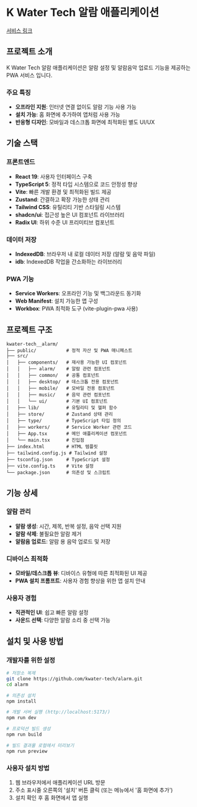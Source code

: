# K Water Tech 알람 애플리케이션

[서비스 링크](https://kwater-tech-alarm.netlify.app/)

## 프로젝트 소개

K Water Tech 알람 애플리케이션은 알람 설정 및 알람음악 업로드 기능을 제공하는 PWA 서비스 입니다.

### 주요 특징

- **오프라인 지원**: 인터넷 연결 없이도 알람 기능 사용 가능
- **설치 가능**: 홈 화면에 추가하여 앱처럼 사용 가능
- **반응형 디자인**: 모바일과 데스크톱 화면에 최적화된 별도 UI/UX

## 기술 스택

### 프론트엔드

- **React 19**: 사용자 인터페이스 구축
- **TypeScript 5**: 정적 타입 시스템으로 코드 안정성 향상
- **Vite**: 빠른 개발 환경 및 최적화된 빌드 제공
- **Zustand**: 간결하고 확장 가능한 상태 관리
- **Tailwind CSS**: 유틸리티 기반 스타일링 시스템
- **shadcn/ui**: 접근성 높은 UI 컴포넌트 라이브러리
- **Radix UI**: 하위 수준 UI 프리미티브 컴포넌트

### 데이터 저장

- **IndexedDB**: 브라우저 내 로컬 데이터 저장 (알람 및 음악 파일)
- **idb**: IndexedDB 작업을 간소화하는 라이브러리

### PWA 기능

- **Service Workers**: 오프라인 기능 및 백그라운드 동기화
- **Web Manifest**: 설치 가능한 앱 구성
- **Workbox**: PWA 최적화 도구 (vite-plugin-pwa 사용)

## 프로젝트 구조

```
kwater-tech__alarm/
├── public/           # 정적 자산 및 PWA 매니페스트
├── src/
│   ├── components/   # 재사용 가능한 UI 컴포넌트
│   │   ├── alarm/    # 알람 관련 컴포넌트
│   │   ├── common/   # 공통 컴포넌트
│   │   ├── desktop/  # 데스크톱 전용 컴포넌트
│   │   ├── mobile/   # 모바일 전용 컴포넌트
│   │   ├── music/    # 음악 관련 컴포넌트
│   │   └── ui/       # 기본 UI 컴포넌트
│   ├── lib/          # 유틸리티 및 헬퍼 함수
│   ├── store/        # Zustand 상태 관리
│   ├── type/         # TypeScript 타입 정의
│   ├── workers/      # Service Worker 관련 코드
│   ├── App.tsx       # 메인 애플리케이션 컴포넌트
│   └── main.tsx      # 진입점
├── index.html        # HTML 템플릿
├── tailwind.config.js # Tailwind 설정
├── tsconfig.json     # TypeScript 설정
├── vite.config.ts    # Vite 설정
└── package.json      # 의존성 및 스크립트
```

## 기능 상세

### 알람 관리

- **알람 생성**: 시간, 제목, 반복 설정, 음악 선택 지원
- **알람 삭제**: 불필요한 알람 제거
- **알람음 업로드**: 알람 용 음악 업로드 및 저장

### 디바이스 최적화

- **모바일/데스크톱 뷰**: 디바이스 유형에 따른 최적화된 UI 제공
- **PWA 설치 프롬프트**: 사용자 경험 향상을 위한 앱 설치 안내

### 사용자 경험

- **직관적인 UI**: 쉽고 빠른 알람 설정
- **사운드 선택**: 다양한 알람 소리 중 선택 가능

## 설치 및 사용 방법

### 개발자를 위한 설정

```bash
# 저장소 복제
git clone https://github.com/kwater-tech/alarm.git
cd alarm

# 의존성 설치
npm install

# 개발 서버 실행 (http://localhost:5173/)
npm run dev

# 프로덕션 빌드 생성
npm run build

# 빌드 결과물 로컬에서 미리보기
npm run preview
```

### 사용자 설치 방법

1. 웹 브라우저에서 애플리케이션 URL 방문
2. 주소 표시줄 오른쪽의 '설치' 버튼 클릭 (또는 메뉴에서 '홈 화면에 추가')
3. 설치 확인 후 홈 화면에서 앱 실행
